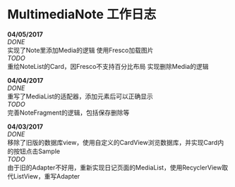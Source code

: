 # MultimediaNote 工作日志

**04/05/2017**
<br>
*DONE*<br>
实现了Note里添加Media的逻辑
使用Fresco加载图片<br>
*TODO*<br>
重绘NoteList的Card，因Fresco不支持百分比布局
实现删除Media的逻辑

**04/04/2017**
<br>
*DONE*<br>
重写了MediaList的适配器，添加元素后可以正确显示<br>
*TODO*<br>
完善NoteFragment的逻辑，包括保存删除等

**04/03/2017**
<br>
*DONE*<br>
移除了旧版的数据库view，使用自定义的CardView浏览数据库，并实现Card内的按钮点击Sample<br>
*TODO*<br>
由于旧的Adapter不好用，重新实现日记页面的MediaList，使用RecyclerView取代ListView，重写Adapter
